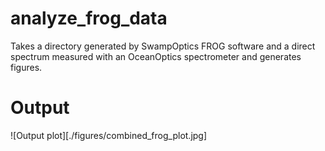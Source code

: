 # analyze_frog_data
Takes a directory generated by SwampOptics FROG software and a direct spectrum measured with an OceanOptics spectrometer and generates figures.

# Output
![Output plot][./figures/combined_frog_plot.jpg]
